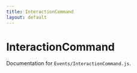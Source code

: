 ```yaml
---
title: InteractionCommand
layout: default
---
```


# InteractionCommand

Documentation for `Events/InteractionCommand.js`.
